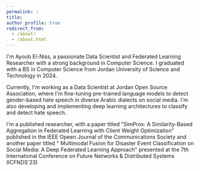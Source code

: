 ```yaml
---
permalink: /
title:
author_profile: true
redirect_from:
  - /about/
  - /about.html
---
```


I'm Ayoub El-Niss, a passionate Data Scientist and Federated Learning Researcher with a strong background in Computer Science. I graduated with a BS in Computer Science from Jordan University of Science and Technology in 2024.

Currently, I'm working as a Data Scientist at Jordan Open Source Association, where I'm fine-tuning pre-trained language models to detect gender-based hate speech in diverse Arabic dialects on social media. I'm also developing and implementing deep learning architectures to classify and detect hate speech.

I'm a published researcher, with a paper titled "SimProx: A Similarity-Based Aggregation in Federated Learning with Client Weight Optimization" published in the IEEE Opeen Journal of the Communications Society and another paper titled " Multimodal Fusion for Disaster Event Classification on Social Media: A Deep Federated Learning Approach" presented at the 7th International Conference on Future Networks & Distributed Systems (ICFNDS'23)
